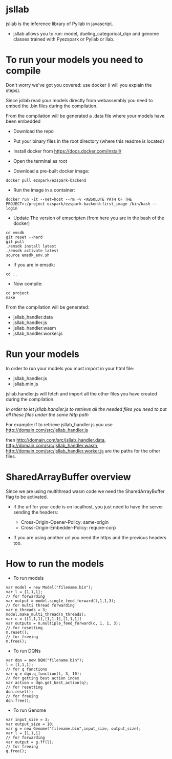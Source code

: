# jsllab

jsllab is the inference library of Pyllab in javascript.

- jsllab allows you to run: model, dueling_categorical_dqn and genome classes trained with Pyezspark or Pyllab or llab.

# To run your models you need to compile

Don't worry we've got you covered: use docker (i will you explain the steps).

Since jsllab read your models directly from webassembly you need
to embed the .bin files during the compilation. 

From the compilation will be generated a .data file where your models have been embedded

- Download the repo

- Put your binary files in the root directory (where this readme is located)

- Install docker from https://docs.docker.com/install/

- Open the terminal as root

- Download a pre-built docker image:

```
docker pull ezspark/ezspark-backend
```
- Run the image in a container:

```
docker run -it --net=host --rm -v <ABSOLUTE PATH OF THE PROJECT>:/project ezspark/ezspark-backend:first_image /bin/bash --login
```

- Update The version of emscripten (from here you are in the bash of the docker)
```
cd emsdk
git reset --hard
git pull
./emsdk install latest
./emsdk activate latest
source emsdk_env.sh
```

- If you are in emsdk:
  
```
cd ..
```

- Now compile:

```
cd project
make
```

From the compilation will be generated:

- jsllab_handler.data
- jsllab_handler.js
- jsllab_handler.wasm
- jsllab_handler.worker.js

# Run your models

In order to run your models you must import in your html file:

- jsllab_handler.js
- jsllab.min.js

jsllab.handler.js will fetch and import all the other files you have created during the compilation.

*In order to let jsllab.handler.js to retrieve all the needed files you need to put all these files under the
same http path*

For example: if to retrieve jsllab_handler.js you use http://domain.com/src/jsllab_handler.js

then http://domain.com/src/jsllab_handler.data, http://domain.com/src/jsllab_handler.wasm, http://domain.com/src/jsllab_handler.worker.js 
are the paths for the other files.

# SharedArrayBuffer overview

Since we are using multithread wasm code we need the SharedArrayBuffer flag to be activated.

- If the url for your code is on localhost, you just need to have the server sending the headers:

  - Cross-Origin-Opener-Policy: same-origin
  - Cross-Origin-Embedder-Policy: require-corp

- If you are using another url you need the https and the previous headers too.

# How to run the models

- To run models


```
var model = new Model("filename.bin");
var l = [1,1,1];
// for forwarding
var output = model.single_feed_forward(l,1,1,3);
// for multi thread forwarding
var n_threads = 3;
model.make_multi_thread(n_threads);
var c = [[1,1,1],[1,1,1],[1,1,1]]
var outputs = m.multiple_feed_forward(c, 1, 1, 3);
// for resetting
m.reset();
// for freeing
m.free();
```

- To run DQNs

```
var dqn = new DQN("filename.bin");
l = [1,1,1];
// for q functions
var q = dqn.q_function(l, 3, 10);
// for getting best action index
var action = dqn.get_best_action(q);
// for resetting
dqn.reset();
// for freeing
dqn.free();
```

- To run Genome

```
var input_size = 3;
var output_size = 10;
var g = new Genome("filename.bin",input_size, output_size);
var l = [1,1,1]
// for forwarding
var output = g.ff(l);
// for freeing
g.free();
```







